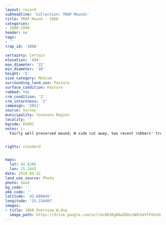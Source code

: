 ```yaml
---
layout: record
subheadline: 'Collection: TRAP Mounds'
title: TRAP Mound - 1068
categories:
- 1000-1999
header: no
tags:
- ''
trap_id: '1068'

certainty: Certain
elevation: '434'
max_diameter: '22'
min_diameter: '18'
height: '5'
size_category: Medium
surrounding_land_use: Pasture
surface_condition: Pasture
robbed: Yes
crm_condition: '2'
crm_intactness: '2'
campaign: '2011'
source: Survey
municipality: Yasenovo Region
locality: ''
bgcode: DS001
notes: |-
  Fairly well preserved mound; W side cut away, two recent robbers' trenchs; perhaps some old robbers' trenchs on south.


rights: standard


maps:
  lat: 42.6285
  lon: 25.2442
date: 2018-05-22
land_use_source: Photo
photo: Good
bg_code: ''
akb_code: ''
latitude: '42.680845'
longitude: '25.234487'
images:
- title: 1068_Overview_W.dng
  image_path: https://drive.google.com/uc?id=0B3Rg88wZDQscNHl6VVlPdnVXdGs
---
```

